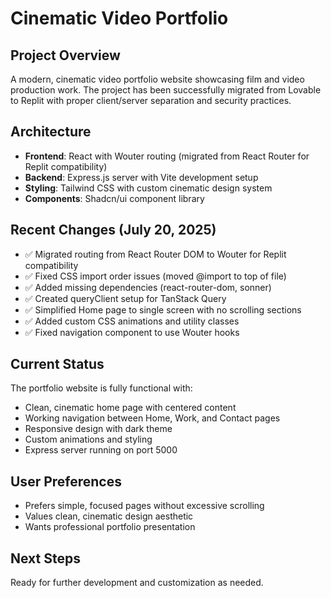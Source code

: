 # Cinematic Video Portfolio

## Project Overview
A modern, cinematic video portfolio website showcasing film and video production work. The project has been successfully migrated from Lovable to Replit with proper client/server separation and security practices.

## Architecture
- **Frontend**: React with Wouter routing (migrated from React Router for Replit compatibility)
- **Backend**: Express.js server with Vite development setup
- **Styling**: Tailwind CSS with custom cinematic design system
- **Components**: Shadcn/ui component library

## Recent Changes (July 20, 2025)
- ✅ Migrated routing from React Router DOM to Wouter for Replit compatibility
- ✅ Fixed CSS import order issues (moved @import to top of file)
- ✅ Added missing dependencies (react-router-dom, sonner)
- ✅ Created queryClient setup for TanStack Query
- ✅ Simplified Home page to single screen with no scrolling sections
- ✅ Added custom CSS animations and utility classes
- ✅ Fixed navigation component to use Wouter hooks

## Current Status
The portfolio website is fully functional with:
- Clean, cinematic home page with centered content
- Working navigation between Home, Work, and Contact pages
- Responsive design with dark theme
- Custom animations and styling
- Express server running on port 5000

## User Preferences
- Prefers simple, focused pages without excessive scrolling
- Values clean, cinematic design aesthetic
- Wants professional portfolio presentation

## Next Steps
Ready for further development and customization as needed.